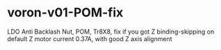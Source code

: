 # voron-v01-POM-fix
LDO Anti Backlash Nut, POM, Tr8X8, fix if you got Z binding-skipping on default Z motor current 0.37A, with good Z axis alignment
